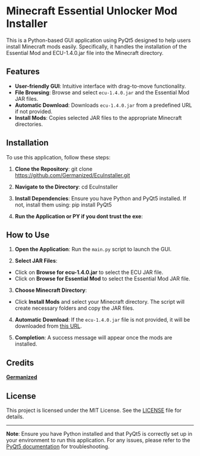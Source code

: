# Minecraft Essential Unlocker Mod Installer

This is a Python-based GUI application using PyQt5 designed to help users install Minecraft mods easily. Specifically, it handles the installation of the Essential Mod and ECU-1.4.0.jar file into the Minecraft directory.

## Features

- **User-friendly GUI**: Intuitive interface with drag-to-move functionality.
- **File Browsing**: Browse and select `ecu-1.4.0.jar` and the Essential Mod JAR files.
- **Automatic Download**: Downloads `ecu-1.4.0.jar` from a predefined URL if not provided.
- **Install Mods**: Copies selected JAR files to the appropriate Minecraft directories.

## Installation

To use this application, follow these steps:

1. **Clone the Repository**:
git clone https://github.com/Germanized/EcuInstaller.git


2. **Navigate to the Directory**:
cd EcuInstaller


3. **Install Dependencies**:
Ensure you have Python and PyQt5 installed. If not, install them using:
pip install PyQt5


4. **Run the Application or PY if you dont trust the exe**:


## How to Use

1. **Open the Application**: Run the `main.py` script to launch the GUI.

2. **Select JAR Files**:
- Click on **Browse for ecu-1.4.0.jar** to select the ECU JAR file.
- Click on **Browse for Essential Mod** to select the Essential Mod JAR file.

3. **Choose Minecraft Directory**:
- Click **Install Mods** and select your Minecraft directory. The script will create necessary folders and copy the JAR files.

4. **Automatic Download**:
If the `ecu-1.4.0.jar` file is not provided, it will be downloaded from [this URL](https://github.com/dxxxxy/EssentialCosmeticsUnlocker/releases/download/1.4.0/ecu-1.4.0.jar).

5. **Completion**:
A success message will appear once the mods are installed.

## Credits

**[Germanized](https://github.com/Germanized)**

## License

This project is licensed under the MIT License. See the [LICENSE](LICENSE) file for details.

---

**Note**: Ensure you have Python installed and that PyQt5 is correctly set up in your environment to run this application. For any issues, please refer to the [PyQt5 documentation](https://www.riverbankcomputing.com/software/pyqt/intro) for troubleshooting.

